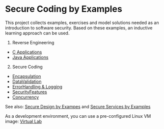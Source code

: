 # Secure Coding by Examples

This project collects examples, exercises and model solutions needed as an introduction to software security.
Based on these examples, an inductive learning approach can be used.

1. Reverse Engineering
  * [C Applications](https://github.com/teiniker/teiniker-lectures-securecoding/tree/master/reverse-engineering-c)
  * [Java Applications](https://github.com/teiniker/teiniker-lectures-securecoding/tree/master/reverse-engineering-java)
  
2. Secure Coding
  * [Encapsulation](https://github.com/teiniker/teiniker-lectures-securecoding/tree/master/secure-coding/Encapsulation)
  * [DataValidation](https://github.com/teiniker/teiniker-lectures-securecoding/tree/master/secure-coding/DataValidation)
  * [ErrorHandling & Logging](https://github.com/teiniker/teiniker-lectures-securecoding/tree/master/secure-coding/ErrorHandling-Logging)
  * [SecurityFeatures](https://github.com/teiniker/teiniker-lectures-securecoding/tree/master/secure-coding/SecurityFeatures)
  * [Concurrency](https://github.com/teiniker/teiniker-lectures-securecoding/tree/master/secure-coding/Concurrency)

See also: 
[Secure Design by Exampes](https://github.com/teiniker/teiniker-lectures-securedesign) and 
[Secure Services by Examples](https://github.com/teiniker/teiniker-lectures-secureservices) 

As a development environment, you can use a pre-configured Linux VM image:
[Virtual Lab](https://drive.google.com/drive/folders/1AzsF4Mvh1HJ8k6OW5W5hQ5CF0HdqA51l)
